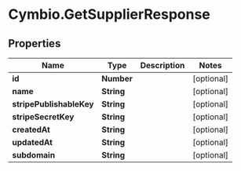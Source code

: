# Cymbio.GetSupplierResponse

## Properties
Name | Type | Description | Notes
------------ | ------------- | ------------- | -------------
**id** | **Number** |  | [optional] 
**name** | **String** |  | [optional] 
**stripePublishableKey** | **String** |  | [optional] 
**stripeSecretKey** | **String** |  | [optional] 
**createdAt** | **String** |  | [optional] 
**updatedAt** | **String** |  | [optional] 
**subdomain** | **String** |  | [optional] 


